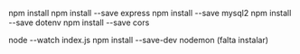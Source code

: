 npm install
npm install --save express
npm install --save mysql2
npm install --save dotenv
npm install --save cors

node --watch index.js
npm install --save-dev nodemon (falta instalar)

